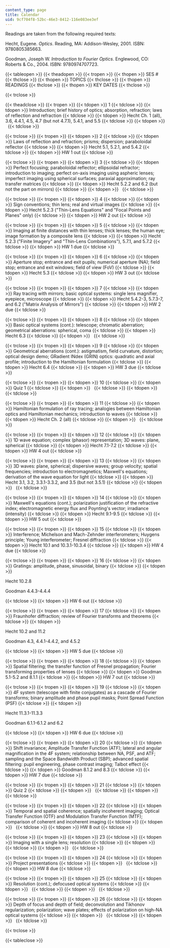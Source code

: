 ```yaml
---
content_type: page
title: Calendar
uid: 9cf704f8-52bc-46e3-8412-116e083ee3ef
---
```


Readings are taken from the following required texts:

Hecht, Eugene. _Optics_. Reading, MA: Addison-Wesley, 2001. ISBN: 9780805385663.

Goodman, Joseph W. _Introduction to Fourier Optics_. Englewood, CO: Roberts & Co., 2004. ISBN: 9780974707723.

{{< tableopen >}}
{{< theadopen >}}
{{< tropen >}}
{{< thopen >}}
SES #
{{< thclose >}}
{{< thopen >}}
TOPICS
{{< thclose >}}
{{< thopen >}}
READINGS
{{< thclose >}}
{{< thopen >}}
KEY DATES
{{< thclose >}}

{{< trclose >}}

{{< theadclose >}}
{{< tropen >}}
{{< tdopen >}}
1
{{< tdclose >}}
{{< tdopen >}}
Introduction; brief history of optics; absorption, refraction; laws of reflection and refraction
{{< tdclose >}}
{{< tdopen >}}
Hecht Ch. 1 (all), 3.6, 4.4.1, 4.5, 4.7 (but not 4.7.1), 5.4.1, and 5.5
{{< tdclose >}}
{{< tdopen >}}
 
{{< tdclose >}}

{{< trclose >}}
{{< tropen >}}
{{< tdopen >}}
2
{{< tdclose >}}
{{< tdopen >}}
Laws of reflection and refraction; prisms; dispersion; paraboloidal reflector
{{< tdclose >}}
{{< tdopen >}}
Hecht 5.1, 5.2.1, and 5.4.2
{{< tdclose >}}
{{< tdopen >}}
HW 1 out
{{< tdclose >}}

{{< trclose >}}
{{< tropen >}}
{{< tdopen >}}
3
{{< tdclose >}}
{{< tdopen >}}
Perfect focusing; paraboloidal reflector; ellipsoidal refractor; introduction to imaging; perfect on-axis imaging using aspheric lenses; imperfect imaging using spherical surfaces; paraxial approximation; ray transfer matrices
{{< tdclose >}}
{{< tdopen >}}
Hecht 5.2.2 and 6.2 (but not the part on mirrors)
{{< tdclose >}}
{{< tdopen >}}
 
{{< tdclose >}}

{{< trclose >}}
{{< tropen >}}
{{< tdopen >}}
4
{{< tdclose >}}
{{< tdopen >}}
Sign conventions; thin lens; real and virtual images
{{< tdclose >}}
{{< tdopen >}}
Hecht 5.2.3 ("Thin-Lens Equations" and "Focal Points and Planes" only)
{{< tdclose >}}
{{< tdopen >}}
HW 2 out
{{< tdclose >}}

{{< trclose >}}
{{< tropen >}}
{{< tdopen >}}
5
{{< tdclose >}}
{{< tdopen >}}
Imaging at finite distances with thin lenses; thick lenses; the human eye; image formation by a composite lens
{{< tdclose >}}
{{< tdopen >}}
Hecht 5.2.3 ("Finite Imagery" and "Thin-Lens Combinations"), 5.7.1, and 5.7.2
{{< tdclose >}}
{{< tdopen >}}
HW 1 due
{{< tdclose >}}

{{< trclose >}}
{{< tropen >}}
{{< tdopen >}}
6
{{< tdclose >}}
{{< tdopen >}}
Aperture stop; entrance and exit pupils; numerical aperture (NA); field stop; entrance and exit windows; field of view (FoV)
{{< tdclose >}}
{{< tdopen >}}
Hecht 5.3
{{< tdclose >}}
{{< tdopen >}}
HW 3 out
{{< tdclose >}}

{{< trclose >}}
{{< tropen >}}
{{< tdopen >}}
7
{{< tdclose >}}
{{< tdopen >}}
Ray tracing with mirrors; basic optical systems: single lens magnifier, eyepiece, microscope
{{< tdclose >}}
{{< tdopen >}}
Hecht 5.4.2-3, 5.7.3-7, and 6.2 ("Matrix Analysis of Mirrors")
{{< tdclose >}}
{{< tdopen >}}
HW 2 due
{{< tdclose >}}

{{< trclose >}}
{{< tropen >}}
{{< tdopen >}}
8
{{< tdclose >}}
{{< tdopen >}}
Basic optical systems (cont.): telescope; chromatic aberration; geometrical aberrations: spherical, coma
{{< tdclose >}}
{{< tdopen >}}
Hecht 6.3
{{< tdclose >}}
{{< tdopen >}}
 
{{< tdclose >}}

{{< trclose >}}
{{< tropen >}}
{{< tdopen >}}
9
{{< tdclose >}}
{{< tdopen >}}
Geometrical aberrations (cont.): astigmatism, field curvature, distortion; optical design demo; GRadient INdex (GRIN) optics: quadratic and axial profile; introduction to the Hamiltonian formulation
{{< tdclose >}}
{{< tdopen >}}
Hecht 6.4
{{< tdclose >}}
{{< tdopen >}}
HW 3 due
{{< tdclose >}}

{{< trclose >}}
{{< tropen >}}
{{< tdopen >}}
10
{{< tdclose >}}
{{< tdopen >}}
Quiz 1
{{< tdclose >}}
{{< tdopen >}}
 
{{< tdclose >}}
{{< tdopen >}}
 
{{< tdclose >}}

{{< trclose >}}
{{< tropen >}}
{{< tdopen >}}
11
{{< tdclose >}}
{{< tdopen >}}
Hamiltonian formulation of ray tracing; analogies between Hamiltonian optics and Hamiltonian mechanics; introduction to waves
{{< tdclose >}}
{{< tdopen >}}
Hecht Ch. 2 (all)
{{< tdclose >}}
{{< tdopen >}}
 
{{< tdclose >}}

{{< trclose >}}
{{< tropen >}}
{{< tdopen >}}
12
{{< tdclose >}}
{{< tdopen >}}
1D wave equation; complex (phasor) representation; 3D waves: plane, spherical
{{< tdclose >}}
{{< tdopen >}}
Hecht 7.1-7.2
{{< tdclose >}}
{{< tdopen >}}
HW 4 out
{{< tdclose >}}

{{< trclose >}}
{{< tropen >}}
{{< tdopen >}}
13
{{< tdclose >}}
{{< tdopen >}}
3D waves: plane, spherical; dispersive waves; group velocity; spatial frequencies; introduction to electromagnetics; Maxwell's equations; derivation of the wave equation for light
{{< tdclose >}}
{{< tdopen >}}
Hecht 3.1, 3.2, 3.3.1-3.3.2, and 3.5 (but not 3.5.1)
{{< tdclose >}}
{{< tdopen >}}
 
{{< tdclose >}}

{{< trclose >}}
{{< tropen >}}
{{< tdopen >}}
14
{{< tdclose >}}
{{< tdopen >}}
Maxwell's equations (cont.); polarization justification of the refractive index; electromagnetic energy flux and Poynting's vector; irradiance (intensity)
{{< tdclose >}}
{{< tdopen >}}
Hecht 9.1-9.5
{{< tdclose >}}
{{< tdopen >}}
HW 5 out
{{< tdclose >}}

{{< trclose >}}
{{< tropen >}}
{{< tdopen >}}
15
{{< tdclose >}}
{{< tdopen >}}
Interference; Michelson and Mach-Zehnder interferometers; Huygens principle; Young interferometer; Fresnel diffraction
{{< tdclose >}}
{{< tdopen >}}
Hecht 10.1 and 10.3.1-10.3.4
{{< tdclose >}}
{{< tdopen >}}
HW 4 due
{{< tdclose >}}

{{< trclose >}}
{{< tropen >}}
{{< tdopen >}}
16
{{< tdclose >}}
{{< tdopen >}}
Gratings: amplitude, phase, sinusoidal, binary
{{< tdclose >}}
{{< tdopen >}}


Hecht 10.2.8

Goodman 4.4.3-4.4.4


{{< tdclose >}}
{{< tdopen >}}
HW 6 out
{{< tdclose >}}

{{< trclose >}}
{{< tropen >}}
{{< tdopen >}}
17
{{< tdclose >}}
{{< tdopen >}}
Fraunhofer diffraction; review of Fourier transforms and theorems
{{< tdclose >}}
{{< tdopen >}}


Hecht 10.2 and 11.2

Goodman 4.3, 4.4.1-4.4.2, and 4.5.2


{{< tdclose >}}
{{< tdopen >}}
HW 5 due
{{< tdclose >}}

{{< trclose >}}
{{< tropen >}}
{{< tdopen >}}
18
{{< tdclose >}}
{{< tdopen >}}
Spatial filtering; the transfer function of Fresnel propagation; Fourier transforming properties of lenses
{{< tdclose >}}
{{< tdopen >}}
Goodman 5.1-5.2 and 8.1.1
{{< tdclose >}}
{{< tdopen >}}
HW 7 out
{{< tdclose >}}

{{< trclose >}}
{{< tropen >}}
{{< tdopen >}}
19
{{< tdclose >}}
{{< tdopen >}}
4F system (telescope with finite conjugates) as a cascade of Fourier transforms; binary amplitude and phase pupil masks; Point Spread Function (PSF)
{{< tdclose >}}
{{< tdopen >}}


Hecht 11.3.1-11.3.3

Goodman 6.1.1-6.1.2 and 6.2


{{< tdclose >}}
{{< tdopen >}}
HW 6 due
{{< tdclose >}}

{{< trclose >}}
{{< tropen >}}
{{< tdopen >}}
20
{{< tdclose >}}
{{< tdopen >}}
Shift invariance; Amplitude Transfer Function (ATF); lateral and angular magnification in the 4F system; relationship between NA, PSF, and ATF; sampling and the Space Bandwidth Product (SBP); advanced spatial filtering: pupil engineering, phase contrast imaging; Talbot effect
{{< tdclose >}}
{{< tdopen >}}
Goodman 8.1.2 and 8.3
{{< tdclose >}}
{{< tdopen >}}
HW 7 due
{{< tdclose >}}

{{< trclose >}}
{{< tropen >}}
{{< tdopen >}}
21
{{< tdclose >}}
{{< tdopen >}}
Quiz 2
{{< tdclose >}}
{{< tdopen >}}
 
{{< tdclose >}}
{{< tdopen >}}
 
{{< tdclose >}}

{{< trclose >}}
{{< tropen >}}
{{< tdopen >}}
22
{{< tdclose >}}
{{< tdopen >}}
Temporal and spatial coherence; spatially incoherent imaging; Optical Transfer Function (OTF) and Modulation Transfer Function (MTF); comparison of coherent and incoherent imaging
{{< tdclose >}}
{{< tdopen >}}
 
{{< tdclose >}}
{{< tdopen >}}
HW 8 out
{{< tdclose >}}

{{< trclose >}}
{{< tropen >}}
{{< tdopen >}}
23
{{< tdclose >}}
{{< tdopen >}}
Imaging with a single lens; resolution
{{< tdclose >}}
{{< tdopen >}}
 
{{< tdclose >}}
{{< tdopen >}}
 
{{< tdclose >}}

{{< trclose >}}
{{< tropen >}}
{{< tdopen >}}
24
{{< tdclose >}}
{{< tdopen >}}
Project presentations
{{< tdclose >}}
{{< tdopen >}}
 
{{< tdclose >}}
{{< tdopen >}}
HW 8 due
{{< tdclose >}}

{{< trclose >}}
{{< tropen >}}
{{< tdopen >}}
25
{{< tdclose >}}
{{< tdopen >}}
Resolution (cont.); defocused optical systems
{{< tdclose >}}
{{< tdopen >}}
 
{{< tdclose >}}
{{< tdopen >}}
 
{{< tdclose >}}

{{< trclose >}}
{{< tropen >}}
{{< tdopen >}}
26
{{< tdclose >}}
{{< tdopen >}}
Depth of focus and depth of field; deconvolution and Tikhonov regularization; polarization; wave plates; effects of polarization on high-NA optical systems
{{< tdclose >}}
{{< tdopen >}}
 
{{< tdclose >}}
{{< tdopen >}}
 
{{< tdclose >}}

{{< trclose >}}

{{< tableclose >}}